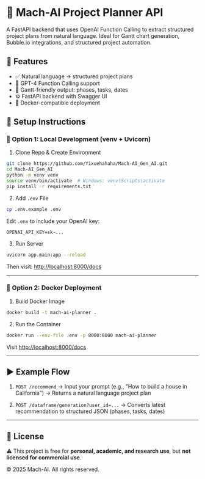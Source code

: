 # 🧠 Mach-AI Project Planner API

A FastAPI backend that uses OpenAI Function Calling to extract structured project plans from natural language. Ideal for Gantt chart generation, Bubble.io integrations, and structured project automation.

## 🚀 Features

- ✅ Natural language → structured project plans
- 🧠 GPT-4 Function Calling support
- 📅 Gantt-friendly output: phases, tasks, dates
- ⚙️ FastAPI backend with Swagger UI
- 🐳 Docker-compatible deployment


## 🔧 Setup Instructions

### 🔹 Option 1: Local Development (venv + Uvicorn)

1. Clone Repo & Create Environment

```bash
git clone https://github.com/Yixuehahaha/Mach-AI_Gen_AI.git
cd Mach-AI_Gen_AI
python -m venv venv
source venv/bin/activate  # Windows: venv\Scripts\activate
pip install -r requirements.txt
```

2. Add `.env` File

```bash
cp .env.example .env
```

Edit `.env` to include your OpenAI key:

```
OPENAI_API_KEY=sk-...
```

3. Run Server

```bash
uvicorn app.main:app --reload
```

Then visit: [http://localhost:8000/docs](http://localhost:8000/docs)

---

### 🐳 Option 2: Docker Deployment

1. Build Docker Image

```bash
docker build -t mach-ai-planner .
```

2. Run the Container

```bash
docker run --env-file .env -p 8000:8000 mach-ai-planner
```

Visit [http://localhost:8000/docs](http://localhost:8000/docs)

---

## ▶️ Example Flow

1. `POST /recommend` → Input your prompt (e.g., "How to build a house in California") → Returns a natural language project plan

2. `POST /dataframe/generation?user_id=...` → Converts latest recommendation to structured JSON (phases, tasks, dates)



---

## 📄 License

⚠️ This project is free for **personal, academic, and research use**, but **not licensed for commercial use**.

© 2025 Mach-AI. All rights reserved.
